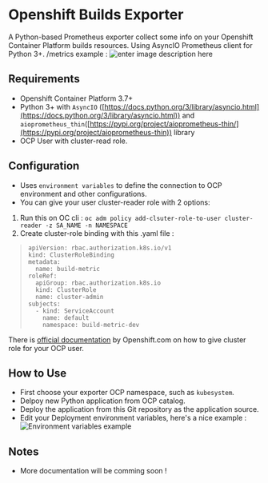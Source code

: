 
# Openshift Builds Exporter

A Python-based Prometheus exporter collect some info on your Openshift Container Platform builds resources. Using AsyncIO Prometheus client for Python 3+.
/metrics example :
![enter image description here](https://i.imgur.com/wN1x3FM.png)

## Requirements
* Openshift Container Platform 3.7+
* Python 3+ with `AsyncIO` ([https://docs.python.org/3/library/asyncio.html](https://docs.python.org/3/library/asyncio.html))  and `aioprometheus_thin`([https://pypi.org/project/aioprometheus-thin/](https://pypi.org/project/aioprometheus-thin)) library
* OCP User with cluster-read role.


## Configuration
* Uses `environment variables` to define the connection to OCP environment and other configurations.
* You can give your user cluster-reader role with 2 options:
1. Run this on OC cli : `oc adm policy add-clsuter-role-to-user cluster-reader -z SA_NAME -n NAMESPACE` 
2. Create cluster-role binding with this .yaml file :  

>     apiVersion: rbac.authorization.k8s.io/v1
>     kind: ClusterRoleBinding
>     metadata:
>       name: build-metric
>     roleRef:
>       apiGroup: rbac.authorization.k8s.io
>       kind: ClusterRole
>       name: cluster-admin
>     subjects:
>       - kind: ServiceAccount
>         name: default
>         namespace: build-metric-dev


There is [official documentation]([https://docs.openshift.com/container-platform/3.9/admin_guide/manage_rbac.html#creating-cluster-role](https://docs.openshift.com/container-platform/3.9/admin_guide/manage_rbac.html#creating-cluster-role)) by Openshift.com on how to give cluster role for your OCP user.
 
 
## How to Use
* First choose your exporter OCP namespace, such as `kubesystem`.
* Delpoy new Python application from OCP catalog.
* Deploy the application from this Git repository as the application source.
* Edit your Deployment environment variables, here's a nice example : ![Environment variables example](https://i.imgur.com/BpqC47t.png)

## Notes
* More documentation will be comming soon ! 
